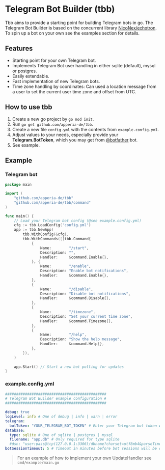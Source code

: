 # Telegram Bot Builder (tbb)

Tbb aims to provide a starting point for building Telegram bots in go.
The Telegram Bot Builder is based on the concurrent library [NicoNex/echotron](https://github.com/NicoNex/echotron).
To spin up a bot on your own see the examples section for details.

## Features

- Starting point for your own Telegram bot.
- Implements Telegram Bot user handling in either sqlite (default), mysql or postgres.
- Easily extendable.
- Fast implementation of new Telegram bots.
- Time zone handling by coordinates: Can used a location message from a user to set the current user time zone and offset from UTC.

## How to use tbb

1. Create a new go project by `go mod init`.
2. Run `go get github.com/apperia-de/tbb`.
3. Create a new file `config.yml` with the contents from `example.config.yml`.
4. Adjust values to your needs, especially provide your **Telegram.BotToken**, which you may get from [@botfather](https://telegram.me/botfather) bot.
5. See example.

## Example

### Telegram bot

```go
package main

import (
	"github.com/apperia-de/tbb"
	"github.com/apperia-de/tbb/command"
)

func main() {
	// Load your Telegram bot config (@see example.config.yml)
	cfg := tbb.LoadConfig('config.yml')
	app := tbb.NewApp(
		tbb.WithConfig(&cfg),
		tbb.WithCommands([]tbb.Command{
			{
				Name:        "/start",
				Description: "",
				Handler:     &command.Enable{},
			}, {
				Name:        "/enable",
				Description: "Enable bot notifications",
				Handler:     &command.Enable{},
			},
			{
				Name:        "/disable",
				Description: "Disable bot notifications",
				Handler:     &command.Disable{},
			},
			{
				Name:        "/timezone",
				Description: "Set your current time zone",
				Handler:     &command.Timezone{},
			},
			{
				Name:        "/help",
				Description: "Show the help message",
				Handler:     &command.Help{},
			},
		}),
	)
	
	app.Start() // Start a new bot polling for updates
}
```

### example.config.yml
```yaml
##############################################
# Telegram Bot Builder example configuration #
##############################################

debug: true
logLevel: info # One of debug | info | warn | error
telegram:
  botToken: "YOUR_TELEGRAM_BOT_TOKEN" # Enter your Telegram bot token which can be obtained from https://telegram.me/botfather
database:
  type: sqlite # One of sqlite | postgres | mysql
  filename: "app.db" # Only required for type sqlite
  #dsn: "user:pass@tcp(127.0.0.1:3306)/dbname?charset=utf8mb4&parseTime=True&loc=Local" # Only required for type postgres or mysql
botSessionTimeout: 5 # Timeout in minutes before bot sessions will be deleted to save memory.
```

> For an example of how to implement your own UpdateHandler see `cmd/example/main.go` 